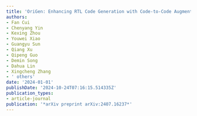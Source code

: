 ```yaml
---
title: 'OriGen: Enhancing RTL Code Generation with Code-to-Code Augmentation and Self-Reflection'
authors:
- Fan Cui
- Chenyang Yin
- Kexing Zhou
- Youwei Xiao
- Guangyu Sun
- Qiang Xu
- Qipeng Guo
- Demin Song
- Dahua Lin
- Xingcheng Zhang
- ' others'
date: '2024-01-01'
publishDate: '2024-10-24T07:16:15.514335Z'
publication_types:
- article-journal
publication: '*arXiv preprint arXiv:2407.16237*'
---
```

